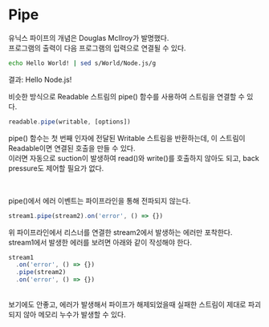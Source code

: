 <h1>Pipe</h1>

유닉스 파이프의 개념은 Douglas McIlroy가 발명했다.<br/>
프로그램의 출력이 다음 프로그램의 입력으로 연결될 수 있다.<br/>

```sh
echo Hello World! | sed s/World/Node.js/g
```

결과: Hello Node.js! <br/>

비슷한 방식으로 Readable 스트림의 pipe() 함수를 사용하여 스트림을 연결할 수 있다.

```js
readable.pipe(writable, [options])
```

pipe() 함수는 첫 번째 인자에 전달된 Writable 스트림을 반환하는데, 이 스트림이 Readable이면 연결된 호출을 만들 수 있다.<br/>
이러면 자동으로 suction이 발생하여 read()와 write()를 호출하지 않아도 되고, back pressure도 제어할 필요가 없다.<br/>

<br/>

pipe()에서 에러 이벤트는 파이프라인을 통해 전파되지 않는다. <br/>

```js
stream1.pipe(stream2).on('error', () => {})
```

위 파이프라인에서 리스너를 연결한 stream2에서 발생하는 에러만 포착한다.<br/>
stream1에서 발생한 에러를 보려면 아래와 같이 작성해야 한다.

```js
stream1
  .on('error', () => {})
  .pipe(stream2)
  .on('error', () => {})
```

<br/>
보기에도 안좋고, 에러가 발생해서 파이프가 해제되었을때 실패한 스트림이 제대로 파괴되지 않아 메모리 누수가 발생할 수 있다.<br/>
